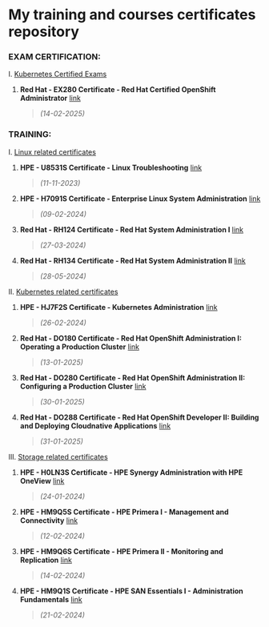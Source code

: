 # My training and courses certificates repository

### EXAM CERTIFICATION:

I. [Kubernetes Certified Exams](/exams/Kubernetes)
1. **Red Hat - EX280 Certificate - Red Hat Certified OpenShift Administrator** [link](</exams/Kubernetes/EX280 Certificate - Red Hat Certified OpenShift Administrator.pdf>)
    >*(14-02-2025)*

### TRAINING:

I. [Linux related certificates](/training/Linux)
1. **HPE - U8531S Certificate - Linux Troubleshooting** [link](</training/Linux/U8531S Certificate - Linux Troubleshooting - Michał Walter.pdf>)
    >*(11-11-2023)*
2. **HPE - H7091S Certificate - Enterprise Linux System Administration** [link](</training/Linux/H7091S Certificate - Enterprise Linux System Administration - Michał Walter.pdf>)
    >*(09-02-2024)*
3. **Red Hat - RH124 Certificate - Red Hat System Administration I** [link](</training/Linux/RH124 Certificate - Red Hat System Administration I - Michał Walter.pdf>)
    >*(27-03-2024)*
4. **Red Hat - RH134 Certificate - Red Hat System Administration II** [link](</training/Linux/RH134 Certificate - Red Hat System Administration II - Michał Walter.pdf>)
    >*(28-05-2024)*

II. [Kubernetes related certificates](/training/Kubernetes)
1. **HPE - HJ7F2S Certificate - Kubernetes Administration** [link](</training/Kubernetes/HJ7F2S Certificate - Kubernetes Administration - Michał Walter.pdf>)
    >*(26-02-2024)*
2. **Red Hat - DO180 Certificate - Red Hat OpenShift Administration I: Operating a Production Cluster** [link](</training/Kubernetes/DO180 Certificate - Red Hat OpenShift Administration I - Michał Walter.pdf>)
    >*(13-01-2025)*
3. **Red Hat - DO280 Certificate - Red Hat OpenShift Administration II: Configuring a Production Cluster** [link](</training/Kubernetes/DO280 Certificate - Red Hat OpenShift Administration II - Michał Walter.pdf>)
    >*(30-01-2025)*
4. **Red Hat - DO288 Certificate - Red Hat OpenShift Developer II: Building and Deploying Cloudnative Applications** [link](</training/Kubernetes/DO288 Certificate - Red Hat OpenShift Developer II - Michał Walter.pdf>)
    >*(31-01-2025)*

III. [Storage related certificates](/training/Storage)
1. **HPE - H0LN3S Certificate - HPE Synergy Administration with HPE OneView** [link](</training/Storage/H0LN3S Certificate - HPE Synergy Administration with HPE OneView - Michał Walter.pdf>)
    >*(24-01-2024)*
2. **HPE - HM9Q5S Certificate - HPE Primera I - Management and Connectivity** [link](</training/Storage/HM9Q5S Certificate - HPE Primera I - Management and Connectivity - Michał Walter.pdf>)
    >*(12-02-2024)*
3. **HPE - HM9Q6S Certificate - HPE Primera II - Monitoring and Replication** [link](</training/Storage/HM9Q6S Certificate - HPE Primera II - Monitoring and Replication - Michał Walter.pdf>)
    >*(14-02-2024)*
4. **HPE - HM9Q1S Certificate - HPE SAN Essentials I - Administration Fundamentals** [link](</training/Storage/HM9Q1S Certificate - HPE SAN Essentials I - Administration Fundamentals - Michał Walter.pdf>)
    >*(21-02-2024)*
